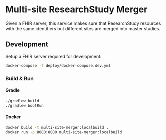 # Multi-site ResearchStudy Merger

Given a FHIR server, this service makes sure that ResearchStudy resources with the same identifiers but different sites are merged into master studies.

## Development

Setup a FHIR server required for development:

```sh
docker-compose -f deploy/docker-compose.dev.yml
```

### Build & Run

#### Gradle

```sh
./gradlew build
./gradlew bootRun
```

#### Docker

```sh
docker build -t multi-site-merger:localbuild .
docker run -p 8080:8080 multi-site-merger:localbuild
```
